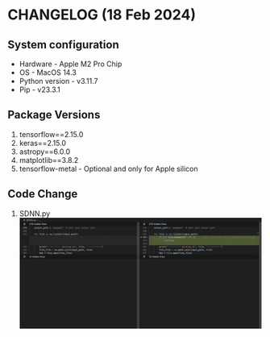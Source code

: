 # CHANGELOG (18 Feb 2024)

## System configuration

* Hardware - Apple M2 Pro Chip
* OS - MacOS 14.3
* Python version - v3.11.7
* Pip - v23.3.1

## Package Versions

1. tensorflow==2.15.0
2. keras==2.15.0
3. astropy==6.0.0
4. matplotlib==3.8.2
5. tensorflow-metal - Optional and only for Apple silicon

## Code Change

1. SDNN.py
    ![alt_text](./2.png)
